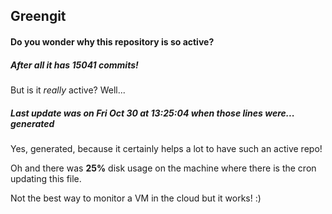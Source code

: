 ## Greengit

#### Do you wonder why this repository is so active?

##### After all it has 15041 commits!

But is it *really* active? Well...

##### Last update was on Fri Oct 30 at 13:25:04 when those lines were... generated

Yes, generated, because it certainly helps a lot to have such an active repo!

Oh and there was **25%** disk usage on the machine
where there is the cron updating this file.

Not the best way to monitor a VM in the cloud but it works! :)
